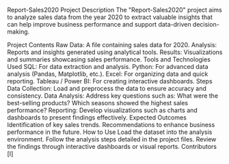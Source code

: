 Report-Sales2020
Project Description
The "Report-Sales2020" project aims to analyze sales data from the year 2020 to extract valuable insights that can help improve business performance and support data-driven decision-making.

Project Contents
Raw Data: A file containing sales data for 2020.
Analysis: Reports and insights generated using analytical tools.
Results: Visualizations and summaries showcasing sales performance.
Tools and Technologies Used
SQL: For data extraction and analysis.
Python: For advanced data analysis (Pandas, Matplotlib, etc.).
Excel: For organizing data and quick reporting.
Tableau / Power BI: For creating interactive dashboards.
Steps
Data Collection: Load and preprocess the data to ensure accuracy and consistency.
Data Analysis: Address key questions such as:
What were the best-selling products?
Which seasons showed the highest sales performance?
Reporting: Develop visualizations such as charts and dashboards to present findings effectively.
Expected Outcomes
Identification of key sales trends.
Recommendations to enhance business performance in the future.
How to Use
Load the dataset into the analysis environment.
Follow the analysis steps detailed in the project files.
Review the findings through interactive dashboards or visual reports.
Contributors
[ا]
